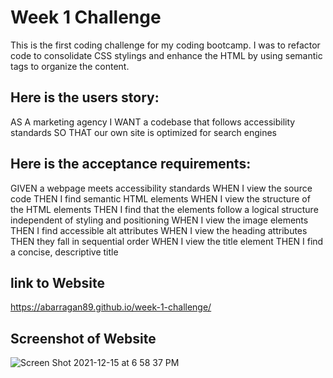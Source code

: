 # Week 1 Challenge
This is the first coding challenge for my coding bootcamp. I was to refactor code to consolidate CSS stylings and enhance the HTML by using semantic tags to organize the content. 
## Here is the users story:
AS A marketing agency
I WANT a codebase that follows accessibility standards
SO THAT our own site is optimized for search engines
## Here is the acceptance requirements: 
GIVEN a webpage meets accessibility standards
WHEN I view the source code
THEN I find semantic HTML elements
WHEN I view the structure of the HTML elements
THEN I find that the elements follow a logical structure independent of styling and positioning
WHEN I view the image elements
THEN I find accessible alt attributes
WHEN I view the heading attributes
THEN they fall in sequential order
WHEN I view the title element
THEN I find a concise, descriptive title
## link to Website
https://abarragan89.github.io/week-1-challenge/
## Screenshot of Website
![Screen Shot 2021-12-15 at 6 58 37 PM](https://user-images.githubusercontent.com/87108394/146300826-3397f6e2-5dc1-41ac-b463-c12549ccc784.png)
